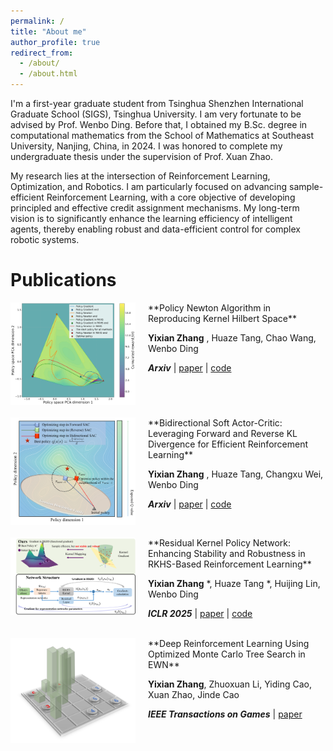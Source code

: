 ```yaml
---
permalink: /
title: "About me"
author_profile: true
redirect_from: 
  - /about/
  - /about.html
---
```


I'm a first-year graduate student from Tsinghua Shenzhen International Graduate School (SIGS), Tsinghua University. I am very fortunate to be advised by Prof. Wenbo Ding. Before that, I obtained my B.Sc. degree in computational mathematics from the School of Mathematics at Southeast University, Nanjing, China, in 2024. I was honored to complete my undergraduate thesis under the supervision of Prof. Xuan Zhao.

My research lies at the intersection of Reinforcement Learning, Optimization, and Robotics. I am particularly focused on advancing sample-efficient Reinforcement Learning, with a core objective of developing principled and effective credit assignment mechanisms. My long-term vision is to significantly enhance the learning efficiency of intelligent agents, thereby enabling robust and data-efficient control for complex robotic systems.


Publications
======

<img src="images/paper_newton.png" alt="Project 4 Thumbnail" width="200" style="float:left; margin-right: 20px; margin-bottom: 20px;"/>
**Policy Newton Algorithm in Reproducing Kernel Hilbert Space** 

__Yixian Zhang__ , Huaze Tang, Chao Wang, Wenbo Ding

<div class="publication-meta-links">
  <span class="journal-name"><em><strong>Arxiv</strong></em></span>
  <span class="separator">|</span>
  <span class="link-item"><a href="http://export.arxiv.org/abs/2506.01597">paper</a></span>
  <span class="separator">|</span>
  <span class="link-item"><a href="https://github.com/Elessar123/Policy-Newton-in-RKHS">code</a></span>
</div>

<div style="clear:both;"></div>

<img src="images/paper_sac.png" alt="Project 3 Thumbnail" width="200" style="float:left; margin-right: 20px; margin-bottom: 20px;"/>
**Bidirectional Soft Actor-Critic: Leveraging Forward and Reverse KL Divergence for Efficient Reinforcement Learning** 

__Yixian Zhang__ , Huaze Tang, Changxu Wei, Wenbo Ding

<div class="publication-meta-links">
  <span class="journal-name"><em><strong>Arxiv</strong></em></span>
  <span class="separator">|</span>
  <span class="link-item"><a href="https://arxiv.org/html/2506.01639v1">paper</a></span>
  <span class="separator">|</span>
  <span class="link-item"><a href="Coming soon!">code</a></span>
</div>

<div style="clear:both;"></div>


<img src="images/paper_1.png" alt="Project 1 Thumbnail" width="200" style="float:left; margin-right: 20px; margin-bottom: 20px;"/>
**Residual Kernel Policy Network: Enhancing Stability and Robustness in RKHS-Based Reinforcement Learning** 

__Yixian Zhang__ \*, Huaze Tang \*, Huijing Lin, Wenbo Ding

<div class="publication-meta-links">
  <span class="journal-name"><em><strong>ICLR 2025</strong></em></span>
  <span class="separator">|</span>
  <span class="link-item"><a href="https://openreview.net/forum?id=2vgcDW2blS">paper</a></span>
  <span class="separator">|</span>
  <span class="link-item"><a href="https://github.com/HuazeTang/jax_rl_algorithms">code</a></span>
</div>

<div style="clear:both;"></div>

<br>

<img src="images/paper_games.png" alt="Project 2 Thumbnail" width="200" style="float:left; margin-right: 20px; margin-bottom: 20px;"/>
**Deep Reinforcement Learning Using Optimized Monte Carlo Tree Search in EWN** 

__Yixian Zhang__, Zhuoxuan Li, Yiding Cao, Xuan Zhao, Jinde Cao

<div class="publication-meta-links">
  <span class="journal-name"><em><strong>IEEE Transactions on Games</strong></em></span>
  <span class="separator">|</span>
  <span class="link-item"><a href="https://ieeexplore.ieee.org/document/10232894/authors#authors">paper</a></span>
</div>

<div style="clear:both;"></div>
